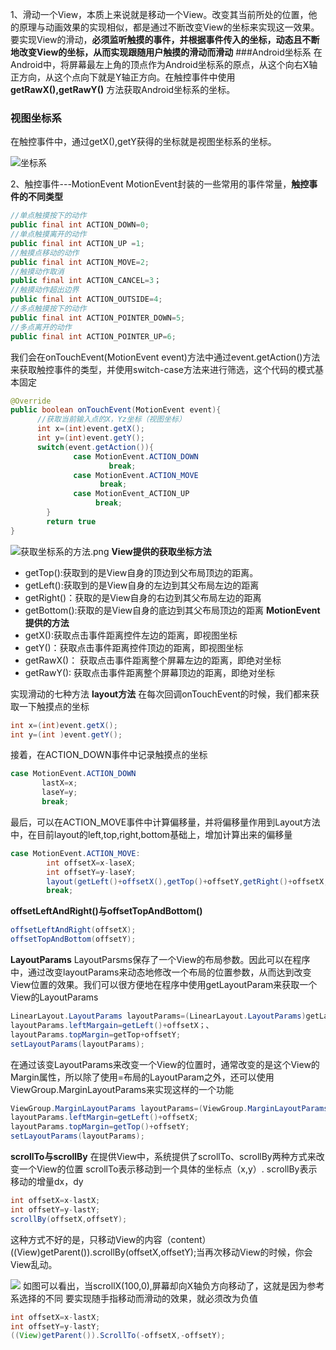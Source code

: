 1、滑动一个View，本质上来说就是移动一个View。改变其当前所处的位置，他的原理与动画效果的实现相似，都是通过不断改变View的坐标来实现这一效果。要实现View的滑动，**必须监听触摸的事件，并根据事件传入的坐标，动态且不断地改变View的坐标，从而实现跟随用户触摸的滑动而滑动**
###Android坐标系
在Android中，将屏幕最左上角的顶点作为Android坐标系的原点，从这个向右X轴正方向，从这个点向下就是Y轴正方向。在触控事件中使用**getRawX(),getRawY()** 方法获取Android坐标系的坐标。</br>
### 视图坐标系
在触控事件中，通过getX(),getY获得的坐标就是视图坐标系的坐标。


![坐标系](http://upload-images.jianshu.io/upload_images/1990324-10cd9aceae5d42e2.png?imageMogr2/auto-orient/strip%7CimageView2/2/w/1240)

2、触控事件---MotionEvent
MotionEvent封装的一些常用的事件常量，**触控事件的不同类型**
```java
//单点触摸按下的动作
public final int ACTION_DOWN=0;
//单点触摸离开的动作
public final int ACTION_UP =1;
//触摸点移动的动作
public final int ACTION_MOVE=2;
//触摸动作取消
public final int ACTION_CANCEL=3；
//触摸动作超出边界
public final int ACTION_OUTSIDE=4;
//多点触摸按下的动作
public final int ACTION_POINTER_DOWN=5;
//多点离开的动作
public final int ACTION_POINTER_UP=6;
```
我们会在onTouchEvent(MotionEvent event)方法中通过event.getAction()方法来获取触控事件的类型，并使用switch-case方法来进行筛选，这个代码的模式基本固定
```java
@Override
public boolean onTouchEvent(MotionEvent event){
      //获取当前输入点的X，Yz坐标（视图坐标）
      int x=(int)event.getX();
      int y=(int)event.getY();
      switch(event.getAction()){
              case MotionEvent.ACTION_DOWN
                      break;
              case MotionEvent.ACTION_MOVE
                    break;
              case MotionEvent_ACTION_UP
                   break;
        }
        return true
}
```



![获取坐标系的方法.png](http://upload-images.jianshu.io/upload_images/1990324-e89243e423c82e91.png?imageMogr2/auto-orient/strip%7CimageView2/2/w/1240)
**View提供的获取坐标方法**
+ getTop():获取到的是View自身的顶边到父布局顶边的距离。
+ getLeft():获取到的是View自身的左边到其父布局左边的距离
+ getRight()：获取的是View自身的右边到其父布局左边的距离
+ getBottom():获取的是View自身的底边到其父布局顶边的距离
**MotionEvent提供的方法**
+ getX():获取点击事件距离控件左边的距离，即视图坐标
+ getY()：获取点击事件距离控件顶边的距离，即视图坐标
+ getRawX()： 获取点击事件距离整个屏幕左边的距离，即绝对坐标
+ getRawY():  获取点击事件距离整个屏幕顶边的距离，即绝对坐标

实现滑动的七种方法
**layout方法**
在每次回调onTouchEvent的时候，我们都来获取一下触摸点的坐标
```java
int x=(int)event.getX();
int y=(int )event.getY();
```
接着，在ACTION_DOWN事件中记录触摸点的坐标
```java
case MotionEvent.ACTION_DOWN
       lastX=x;
       laseY=y;
       break;
```
最后，可以在ACTION_MOVE事件中计算偏移量，并将偏移量作用到Layout方法中，在目前layout的left,top,right,bottom基础上，增加计算出来的偏移量
```java
case MotionEvent.ACTION_MOVE:
        int offsetX=x-laseX;
        int offsetY=y-laseY;
        layout(getLeft()+offsetX(),getTop()+offsetY,getRight()+offsetX,getBottom()+offsetY);
        break;
```

**offsetLeftAndRight()与offsetTopAndBottom()**
```java
offsetLeftAndRight(offsetX);
offsetTopAndBottom(offsetY);
```

**LayoutParams**
LayoutParsms保存了一个View的布局参数。因此可以在程序中，通过改变layoutParams来动态地修改一个布局的位置参数，从而达到改变View位置的效果。我们可以很方便地在程序中使用getLayoutParam来获取一个View的LayoutParams
```java
LinearLayout.LayoutParams layoutParams=(LinearLayout.LayoutParams)getLayoutParams;
layoutParams.leftMargain=getLeft()+offsetX；、
layoutParams.topMargin=getTop+offsetY;
setLayoutParams(layoutParams);
```
在通过该变LayoutParams来改变一个View的位置时，通常改变的是这个View的Margin属性，所以除了使用=布局的LayoutParam之外，还可以使用ViewGroup.MarginLayoutParams来实现这样的一个功能
```java
ViewGroup.MarginLayoutParams layoutParams=(ViewGroup.MarginLayoutParams)getLayoutParams();
layoutParams.leftMargin=getLeft()+offsetX;
layoutParams.topMargin=getTop()+offsetY;
setLayoutParams(layoutParams);
```

**scrollTo与scrollBy**
在提供View中，系统提供了scrollTo、scrollBy两种方式来改变一个View的位置
scrollTo表示移动到一个具体的坐标点（x,y）.
scrollBy表示移动的增量dx，dy
```java
int offsetX=x-lastX;
int offsetY=y-lastY;
scrollBy(offsetX,offsetY);
```
这种方式不好的是，只移动View的内容（content）
((View)getParent()).scrollBy(offsetX,offsetY);当再次移动View的时候，你会View乱动。

![](http://upload-images.jianshu.io/upload_images/1990324-b25dceed56f04f03.png?imageMogr2/auto-orient/strip%7CimageView2/2/w/1240)
如图可以看出，当scrollX(100,0),屏幕却向X轴负方向移动了，这就是因为参考系选择的不同
要实现随手指移动而滑动的效果，就必须改为负值
```java
int offsetX=x-lastX;
int offsetY=y-lastY;
((View)getParent()).ScrollTo(-offsetX,-offsetY);
```

    
